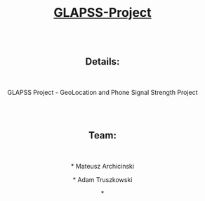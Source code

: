 <br/>
<h1 align="center" border="none"><a href="http://glapss-project.justforyou.com.pl">GLAPSS-Project</a></h1>
<br/>
<br/>
<h2 align="center" border="none">Details:</h2>
<br/>
<p align="center">GLAPSS Project - GeoLocation and Phone Signal Strength Project</p>
<br/>
<br/>
<h2 align="center" border="none">Team:</h2>
<br/>
<p align="center">* Mateusz Archicinski</p>
<p align="center">* Adam Truszkowski</p>
<p align="center">* </p>
<br/>
